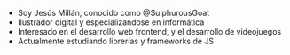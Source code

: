 - Soy Jesús Millán, conocido como @SulphurousGoat
- Ilustrador digital y especializandose en informática
- Interesado en el desarrollo web frontend, y el desarrollo de videojuegos
- Actualmente estudiando librerías y frameworks de JS

<!---
SulphurousGoat/SulphurousGoat is a ✨ special ✨ repository because its `README.md` (this file) appears on your GitHub profile.
You can click the Preview link to take a look at your changes.
--->

